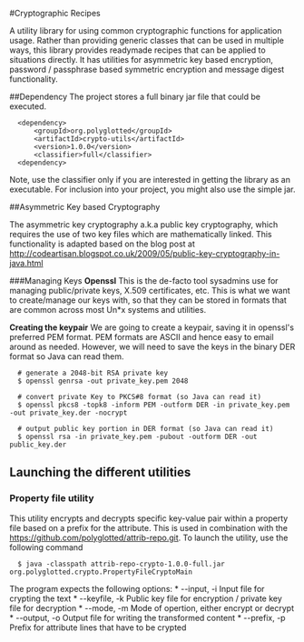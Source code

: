 #Cryptographic Recipes

A utility library for using common cryptographic functions for application usage. Rather than providing
generic classes that can be used in multiple ways, this library provides readymade recipes that can be applied
to situations directly. It has utilities for asymmetric key based encryption, password / passphrase based 
symmetric encryption and message digest functionality.

##Dependency
The project stores a full binary jar file that could be executed.

      <dependency>
          <groupId>org.polyglotted</groupId>
          <artifactId>crypto-utils</artifactId>
          <version>1.0.0</version>
          <classifier>full</classifier>
      <dependency>

Note, use the classifier only if you are interested in getting the library as an executable. For inclusion 
into your project, you might also use the simple jar. 

##Asymmetric Key based Cryptography

The asymmetric key cryptography a.k.a public key cryptography, which requires the use of two key files which 
are mathematically linked. This functionality is adapted based on the blog post at 
<http://codeartisan.blogspot.co.uk/2009/05/public-key-cryptography-in-java.html>

###Managing Keys
<b>Openssl</b> This is the de-facto tool sysadmins use for managing public/private keys, X.509 certificates, etc. This is what we 
want to create/manage our keys with, so that they can be stored in formats that are common across most Un*x systems and utilities.

<b>Creating the keypair</b> We are going to create a keypair, saving it in openssl's preferred PEM format. PEM formats are ASCII 
and hence easy to email around as needed. However, we will need to save the keys in the binary DER format so Java can read them. 

      # generate a 2048-bit RSA private key
      $ openssl genrsa -out private_key.pem 2048

      # convert private Key to PKCS#8 format (so Java can read it)
      $ openssl pkcs8 -topk8 -inform PEM -outform DER -in private_key.pem -out private_key.der -nocrypt

      # output public key portion in DER format (so Java can read it)
      $ openssl rsa -in private_key.pem -pubout -outform DER -out public_key.der

## Launching the different utilities

### Property file utility

This utility encrypts and decrypts specific key-value pair within a property file based on a prefix for the 
attribute. This is used in combination with the <https://github.com/polyglotted/attrib-repo.git>. To launch 
the utility, use the following command

      $ java -classpath attrib-repo-crypto-1.0.0-full.jar org.polyglotted.crypto.PropertyFileCryptoMain
        
The program expects the following options:
      * --input, -i
           Input file for crypting the text
      * --keyfile, -k
           Public key file for encryption / private key file for decryption
      * --mode, -m
           Mode of opertion, either encrypt or decrypt
      * --output, -o
           Output file for writing the transformed content
      * --prefix, -p
           Prefix for attribute lines that have to be crypted

